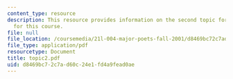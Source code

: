 ```yaml
---
content_type: resource
description: This resource provides information on the second topic for discussion
  for this course.
file: null
file_location: /coursemedia/21l-004-major-poets-fall-2001/d8469bc72c7ad60c24e1fd4a9fead0ae_topic2.pdf
file_type: application/pdf
resourcetype: Document
title: topic2.pdf
uid: d8469bc7-2c7a-d60c-24e1-fd4a9fead0ae
---
```

